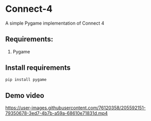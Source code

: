 # Connect-4
A simple Pygame implementation of Connect 4

## Requirements:
1. Pygame

## Install requirements
```bash
pip install pygame
```

## Demo video


https://user-images.githubusercontent.com/76120358/205592151-79350678-3ed7-4b7b-a59a-68610e71831d.mp4

